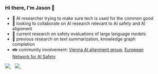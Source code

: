 ### Hi there, I'm Jason 👋

- 🌸 AI researcher trying to make sure tech is used for the common good
- 🌱 looking to collaborate on AI research relevant to AI safety and AI alignment 
- 🔭 current research on safety evaluations of large language models
- 🔭 previous research on text summarization, knowledge graph completion
- 👪 community involvement: [Vienna AI alignment group](https://github.com/ViennaAI/info), [European Network for AI Safety](https://enais.co/)

<p align='left'>
  <a href="https://scholar.google.at/citations?user=FKrb_FwAAAAJ&hl=en">
    <img src="https://img.shields.io/badge/Google_Scholar-4285F4?style=for-the-badge&logo=google-scholar&logoColor=white"/>        
  </a>&nbsp;&nbsp;
  <a href="https://www.linkedin.com/in/jas-ho/">
    <img src="https://img.shields.io/badge/linkedin-%230077B5.svg?&style=for-the-badge&logo=linkedin&logoColor=white" />
  </a>&nbsp;&nbsp;
</p>

[//]: # (inspiration: https://github.com/JayThibs/JayThibs#readme)
[//]: # (how to use badges: https://github.com/alexandresanlim/Badges4-README.md-Profile)
